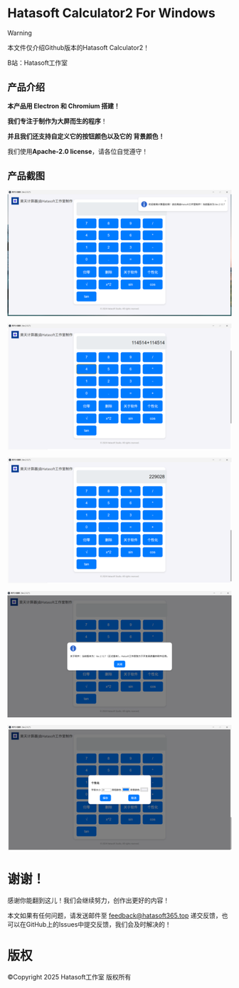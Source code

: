 # Hatasoft Calculator2 For Windows

> [!WARNING]
>
> 本文件仅介绍Github版本的Hatasoft Calculator2！
>
> B站：Hatasoft工作室

##  产品介绍

**本产品用 Electron 和 Chromium 搭建！**

**我们专注于制作为大屏而生的程序**！

**并且我们还支持自定义它的按钮颜色以及它的 背景颜色！**

我们使用**Apache-2.0 license**，请各位自觉遵守！

## 产品截图

![image-20250623134358262](./image-20250623134358262.png)

![image-20250623134441690](./image-20250623134441690.png)

![image-20250623134500900](./image-20250623134500900.png)

![image-20250623134530146](./image-20250623134530146.png)

![image-20250623134548312](./image-20250623134548312.png)



# 谢谢！

感谢你能翻到这儿！我们会继续努力，创作出更好的内容！

本文如果有任何问题，请发送邮件至 feedback@hatasoft365.top 递交反馈，也可以在GitHub上的Issues中提交反馈，我们会及时解决的！

# 版权

©Copyright 2025 Hatasoft工作室 版权所有
